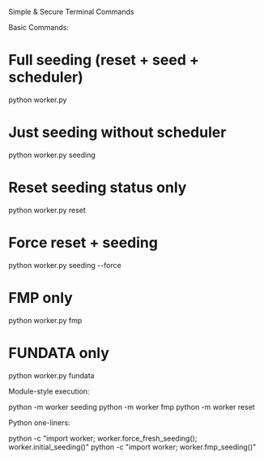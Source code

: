 Simple & Secure Terminal Commands

Basic Commands:

# Full seeding (reset + seed + scheduler)
python worker.py

# Just seeding without scheduler
python worker.py seeding

# Reset seeding status only
python worker.py reset

# Force reset + seeding
python worker.py seeding --force

# FMP only
python worker.py fmp

# FUNDATA only
python worker.py fundata

Module-style execution:

python -m worker seeding
python -m worker fmp
python -m worker reset

Python one-liners:

python -c "import worker; worker.force_fresh_seeding(); worker.initial_seeding()"
python -c "import worker; worker.fmp_seeding()"
